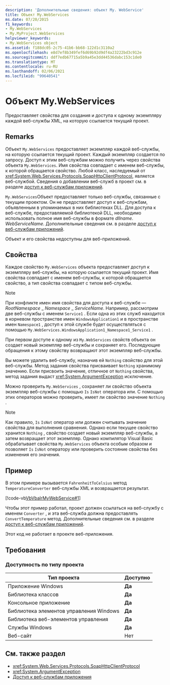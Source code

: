 ```yaml
---
description: 'Дополнительные сведения: объект My. WebService'
title: Объект My.WebServices
ms.date: 07/20/2015
f1_keywords:
- My.WebServices
- My.MyProject.WebServices
helpviewer_keywords:
- My.WebServices object
ms.assetid: f188dc05-2c75-41b6-bb68-122d1c3110a2
ms.openlocfilehash: e8d7ef8b349fef6d69b92d9df4a23222bd3c912e
ms.sourcegitcommit: ddf7edb67715a5b9a45e3dd44536dabc153c1de0
ms.translationtype: MT
ms.contentlocale: ru-RU
ms.lasthandoff: 02/06/2021
ms.locfileid: "99640541"
---
```

# <a name="mywebservices-object"></a>Объект My.WebServices

Предоставляет свойства для создания и доступа к одному экземпляру каждой веб-службы XML, на которую ссылается текущий проект.  
  
## <a name="remarks"></a>Remarks  

 Объект `My.WebServices` предоставляет экземпляр каждой веб-службы, на которую ссылается текущий проект. Каждый экземпляр создается по запросу. Доступ к этим веб-службам можно получить через свойства объекта `My.WebServices`. Имя свойства совпадает с именем веб-службы, к которой обращается свойство. Любой класс, наследуемый от <xref:System.Web.Services.Protocols.SoapHttpClientProtocol>, является веб-службой. Сведения о добавлении веб-служб в проект см. в разделе [доступ к веб-службам приложений](../../developing-apps/programming/accessing-application-web-services.md).  
  
 `My.WebServices`Объект предоставляет только веб-службы, связанные с текущим проектом. Он не предоставляет доступ к веб-службам, объявленным в упоминаемых в них библиотеках DLL. Для доступа к веб-службе, предоставляемой библиотекой DLL, необходимо использовать полное имя веб-службы в формате *dllname*. *WebServiceName*. Дополнительные сведения см. в разделе [доступ к веб-службам приложений](../../developing-apps/programming/accessing-application-web-services.md).  
  
 Объект и его свойства недоступны для веб-приложений.  
  
## <a name="properties"></a>Свойства  

 Каждое свойство `My.WebServices` объекта предоставляет доступ к экземпляру веб-службы, на которую ссылается текущий проект. Имя свойства совпадает с именем веб-службы, к которой обращается свойство, а тип свойства совпадает с типом веб-службы.  
  
> [!NOTE]
> При конфликте имен имя свойства для доступа к веб-службе — *RootNamespace* _ *Namespace* \_ *ServiceName*. Например, рассмотрим две веб-службы с именем `Service1` . Если одна из этих служб находится в корневом пространстве имен `WindowsApplication1` и в пространстве имен `Namespace1` , доступ к этой службе будет осуществляться с помощью `My.WebServices.WindowsApplication1_Namespace1_Service1` .  
  
 При первом доступе к одному из `My.WebServices` свойств объекта он создает новый экземпляр веб-службы и сохраняет его. Последующие обращения к этому свойству возвращают этот экземпляр веб-службы.  
  
 Вы можете удалить веб-службу, назначив ей `Nothing` свойство для этой веб-службы. Метод задания свойства присваивает `Nothing` хранимому значению. Если присвоить значение, отличное от `Nothing` свойства, метод задания выдаст <xref:System.ArgumentException> исключение.  
  
 Можно проверить `My.WebServices` , сохраняет ли свойство объекта экземпляр веб-службы с помощью `Is` `IsNot` оператора или. С помощью этих операторов можно проверить, имеет ли свойство значение `Nothing` .  
  
> [!NOTE]
> Как правило, `Is` `IsNot` оператор или должен считывать значение свойства для выполнения сравнения. Однако если текущее свойство хранится `Nothing` , свойство создает новый экземпляр веб-службы, а затем возвращает этот экземпляр. Однако компилятор Visual Basic обрабатывает свойства `My.WebServices` объекта особым образом и позволяет `Is` `IsNot` оператору или проверить состояние свойства без изменения его значения.  
  
## <a name="example"></a>Пример  

 В этом примере вызывается `FahrenheitToCelsius` метод `TemperatureConverter` веб-службы XML и возвращается результат.  
  
 [!code-vb[VbVbalrMyWebService#1](~/samples/snippets/visualbasic/VS_Snippets_VBCSharp/VbVbalrMyWebService/VB/Form1.vb#1)]  
  
 Чтобы этот пример работал, проект должен ссылаться на веб-службу с именем `Converter` , и эта веб-служба должна предоставлять `ConvertTemperature` метод. Дополнительные сведения см. в разделе [доступ к веб-службам приложений](../../developing-apps/programming/accessing-application-web-services.md).  
  
 Этот код не работает в проекте веб-приложения.  
  
## <a name="requirements"></a>Требования  
  
### <a name="availability-by-project-type"></a>Доступность по типу проекта  
  
|Тип проекта|Доступно|  
|---|---|  
|Приложение Windows|**Да**|  
|Библиотека классов|**Да**|  
|Консольное приложение|**Да**|  
|Библиотека элементов управления Windows|**Да**|  
|Библиотека веб-элементов управления|**Да**|  
|Службы Windows|**Да**|  
|Веб-сайт|Нет|  
  
## <a name="see-also"></a>См. также раздел

- <xref:System.Web.Services.Protocols.SoapHttpClientProtocol>
- <xref:System.ArgumentException>
- [Доступ к веб-службам приложения](../../developing-apps/programming/accessing-application-web-services.md)
